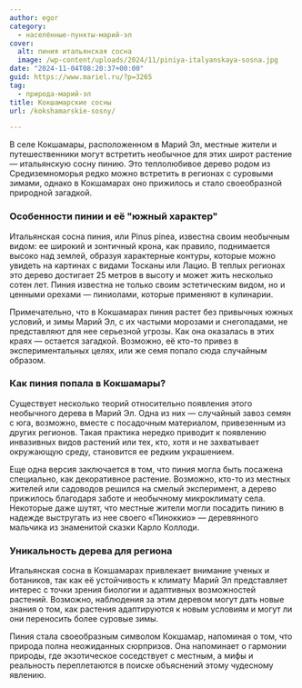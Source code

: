 ```yaml
---
author: egor
category:
  - населённые-пункты-марий-эл
cover:
  alt: пиния итальянская сосна
  image: /wp-content/uploads/2024/11/piniya-italyanskaya-sosna.jpg
date: "2024-11-04T08:20:37+00:00"
guid: https://www.mariel.ru/?p=3265
tag:
  - природа-марий-эл
title: Кокшамарские сосны
url: /kokshamarskie-sosny/

---
```

В селе Кокшамары, расположенном в Марий Эл, местные жители и путешественники могут встретить необычное для этих широт растение — итальянскую сосну пинию. Это теплолюбивое дерево родом из Средиземноморья редко можно встретить в регионах с суровыми зимами, однако в Кокшамарах оно прижилось и стало своеобразной природной загадкой.

### Особенности пинии и её "южный характер"

Итальянская сосна пиния, или Pinus pinea, известна своим необычным видом: ее широкий и зонтичный крона, как правило, поднимается высоко над землей, образуя характерные контуры, которые можно увидеть на картинах с видами Тосканы или Лацио. В теплых регионах это дерево достигает 25 метров в высоту и может жить несколько сотен лет. Пиния известна не только своим эстетическим видом, но и ценными орехами — пиниолами, которые применяют в кулинарии.

Примечательно, что в Кокшамарах пиния растет без привычных южных условий, и зимы Марий Эл, с их частыми морозами и снегопадами, не представляют для нее серьезной угрозы. Как она оказалась в этих краях — остается загадкой. Возможно, её кто-то привез в экспериментальных целях, или же семя попало сюда случайным образом.

### Как пиния попала в Кокшамары?

Существует несколько теорий относительно появления этого необычного дерева в Марий Эл. Одна из них — случайный завоз семян с юга, возможно, вместе с посадочным материалом, привезенным из других регионов. Такая практика нередко приводит к появлению инвазивных видов растений или тех, кто, хотя и не захватывает окружающую среду, становится ее редким украшением.

Еще одна версия заключается в том, что пиния могла быть посажена специально, как декоративное растение. Возможно, кто-то из местных жителей или садоводов решился на смелый эксперимент, а дерево прижилось благодаря заботе и необычному микроклимату села. Некоторые даже шутят, что местные жители могли посадить пинию в надежде выстругать из нее своего «Пиноккио» — деревянного мальчика из знаменитой сказки Карло Коллоди.

### Уникальность дерева для региона

Итальянская сосна в Кокшамарах привлекает внимание ученых и ботаников, так как её устойчивость к климату Марий Эл представляет интерес с точки зрения биологии и адаптивных возможностей растений. Возможно, наблюдения за этим деревом могут дать новые знания о том, как растения адаптируются к новым условиям и могут ли они переносить более суровые зимы.

Пиния стала своеобразным символом Кокшамар, напоминая о том, что природа полна неожиданных сюрпризов. Она напоминает о гармонии природы, где экзотическое соседствует с местным, а мифы и реальность переплетаются в поиске объяснений этому чудесному явлению.
